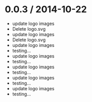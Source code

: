 
0.0.3 / 2014-10-22
==================

  * update logo images
  * Delete logo.svg
  * update logo images
  * Delete logo.svg
  * update logo images
  * testing...
  * update logo images
  * testing...
  * update logo images
  * testing...
  * update logo images
  * testing...
  * update logo images
  * testing...
